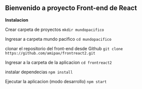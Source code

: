 ## Bienvenido a proyecto Front-end de React

**Instalacion**

Crear carpeta de proyectos
`mkdir mundopacifico`

Ingresar a carpeta mundo pacifico
`cd mundopacifico`

clonar el repositorio del front-end desde Github
`git clone https://github.com/amipax/frontreact2.git`

Ingresar a la carpeta de la aplicacion
`cd frontreact2`

instalar dependecias
`npm install`

Ejecutar la aplicacion (modo desarrollo)
`npm start`

